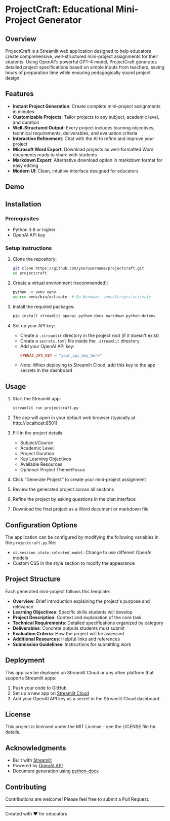 # ProjectCraft: Educational Mini-Project Generator

## Overview

ProjectCraft is a Streamlit web application designed to help educators create comprehensive, well-structured mini-project assignments for their students. Using OpenAI's powerful GPT-4 model, ProjectCraft generates detailed project specifications based on simple inputs from teachers, saving hours of preparation time while ensuring pedagogically sound project design.

## Features

- **Instant Project Generation**: Create complete mini-project assignments in minutes
- **Customizable Projects**: Tailor projects to any subject, academic level, and duration
- **Well-Structured Output**: Every project includes learning objectives, technical requirements, deliverables, and evaluation criteria
- **Interactive Refinement**: Chat with the AI to refine and improve your project
- **Microsoft Word Export**: Download projects as well-formatted Word documents ready to share with students
- **Markdown Export**: Alternative download option in markdown format for easy editing
- **Modern UI**: Clean, intuitive interface designed for educators

## Demo

## Installation

### Prerequisites

- Python 3.8 or higher
- OpenAI API key

### Setup Instructions

1. Clone the repository:
   ```bash
   git clone https://github.com/yourusername/projectcraft.git
   cd projectcraft
   ```

2. Create a virtual environment (recommended):
   ```bash
   python -m venv venv
   source venv/bin/activate  # On Windows: venv\Scripts\activate
   ```

3. Install the required packages:
   ```bash
   pip install streamlit openai python-docx markdown python-dotenv
   ```

4. Set up your API key:
   - Create a `.streamlit` directory in the project root (if it doesn't exist)
   - Create a `secrets.toml` file inside the `.streamlit` directory
   - Add your OpenAI API key:
     ```toml
     OPENAI_API_KEY = "your_api_key_here"
     ```
   - Note: When deploying to Streamlit Cloud, add this key to the app secrets in the dashboard

## Usage

1. Start the Streamlit app:
   ```bash
   streamlit run projectcraft.py
   ```

2. The app will open in your default web browser (typically at http://localhost:8501)

3. Fill in the project details:
   - Subject/Course
   - Academic Level
   - Project Duration
   - Key Learning Objectives
   - Available Resources
   - Optional: Project Theme/Focus

4. Click "Generate Project" to create your mini-project assignment

5. Review the generated project across all sections

6. Refine the project by asking questions in the chat interface

7. Download the final project as a Word document or markdown file

## Configuration Options

The application can be configured by modifying the following variables in the `projectcraft.py` file:

- `st.session_state.selected_model`: Change to use different OpenAI models
- Custom CSS in the style section to modify the appearance

## Project Structure

Each generated mini-project follows this template:

- **Overview**: Brief introduction explaining the project's purpose and relevance
- **Learning Objectives**: Specific skills students will develop
- **Project Description**: Context and explanation of the core task
- **Technical Requirements**: Detailed specifications organized by category
- **Deliverables**: Concrete outputs students must submit
- **Evaluation Criteria**: How the project will be assessed
- **Additional Resources**: Helpful links and references
- **Submission Guidelines**: Instructions for submitting work

## Deployment

This app can be deployed on Streamlit Cloud or any other platform that supports Streamlit apps:

1. Push your code to GitHub
2. Set up a new app on [Streamlit Cloud](https://streamlit.io/cloud)
3. Add your OpenAI API key as a secret in the Streamlit Cloud dashboard

## License

This project is licensed under the MIT License - see the LICENSE file for details.

## Acknowledgments

- Built with [Streamlit](https://streamlit.io/)
- Powered by [OpenAI API](https://openai.com/api/)
- Document generation using [python-docx](https://python-docx.readthedocs.io/)

## Contributing

Contributions are welcome! Please feel free to submit a Pull Request.

---

Created with ❤️ for educators